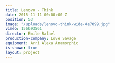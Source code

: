 ```yaml
---
title: Lenovo - Think
date: 2015-11-11 00:00:00 Z
position: 53
image: "/uploads/lenovo-think-wide-4e7099.jpg"
vimeo: 156693561
director: Emile Rafael
production-company: Love Savage
equipment: Arri Alexa Anamorphic
is-shown: true
layout: project
---
```


